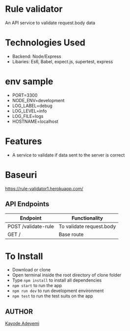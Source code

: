 # Rule validator

An API service to validate request.body data

# Technologies Used

- Backend: Node/Express
- Libaries: Es6, Babel, expect.js, supertest, express

# env sample

- PORT=3300
- NODE_ENV=development
- LOG_LABEL=debug
- LOG_LEVEL=info
- LOG_FILE=logs
- HOSTNAME=localhost

# Features

- A service to validate if data sent to the server is correct

# Baseuri
https://rule-validator1.herokuapp.com/

## API Endpoints

| Endpoint                | Functionality            |
| ----------------------- | ------------------------ |
| POST /validate-rule | To validate request.body |
| GET /                   | Base route             |

# To Install

- Download or clone
- Open terminal inside the root directory of clone folder
- Type `npm install` to install all dependencies
- `npm start` to run the app
- `npm run dev` to run development environment
- `npm test` to run the test suits on the app

## AUTHOR

[Kayode Adeyemi](https://github.com/karosi12)